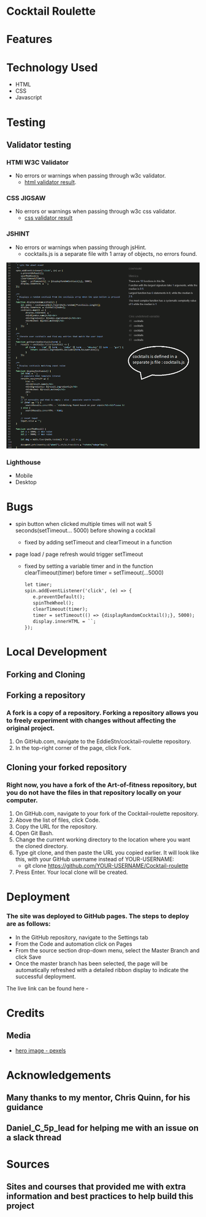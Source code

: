 # Cocktail Roulette

# Features

# Technology Used 
- HTML
- CSS
- Javascript

# Testing

## Validator testing

### HTMl W3C Validator
* No errors or warnings when passing through w3c validator. 
   * [html validator result](https://validator.w3.org/nu/?doc=https%3A%2F%2Feddiestn.github.io%2Fcocktail-roulette%2F).
### CSS JIGSAW
* No errors or warnings when passing through w3c css validator.
   * [css validator result](https://jigsaw.w3.org/css-validator/validator?uri=https%3A%2F%2Feddiestn.github.io%2Fcocktail-roulette%2F&profile=css3svg&usermedium=all&warning=1&vextwarning=&lang=en)
### JSHINT
* No errors or warnings when passing through jsHint.
   * cocktails.js is a separate file with 1 array of objects, no errors found.

![jshint result](assets/images/jshint.png)

### Lighthouse
- Mobile
- Desktop

# Bugs
* spin button when clicked multiple times will not wait 5 seconds(setTimeout... 5000) before showing a cocktail
   * fixed by adding setTimeout and clearTimeout in a function

* page load / page refresh would trigger setTimeout
   * fixed by setting a variable timer and in the function clearTimeout(timer) before timer = setTimeout(...5000)

      ```
      let timer;
      spin.addEventListener('click', (e) => {
         e.preventDefault();
         spinTheWheel();
         clearTimeout(timer);
         timer = setTimeout(() => {displayRandomCocktail();}, 5000);
         display.innerHTML = ``;
      });
      ```



# Local Development

## Forking and Cloning

## Forking a repository
### A fork is a copy of a repository. Forking a repository allows you to freely experiment with changes without affecting the original project.
1. On GitHub.com, navigate to the EddieStn/cocktail-roulette repository.
2. In the top-right corner of the page, click Fork.

## Cloning your forked repository
### Right now, you have a fork of the Art-of-fitness repository, but you do not have the files in that repository locally on your computer.
1. On GitHub.com, navigate to your fork of the Cocktail-roulette repository.
2. Above the list of files, click Code.
3. Copy the URL for the repository.
4. Open Git Bash.
5. Change the current working directory to the location where you want the cloned directory.
6. Type git clone, and then paste the URL you copied earlier. It will look like this, with your GitHub username instead of YOUR-USERNAME:
   - git clone https://github.com/YOUR-USERNAME/Cocktail-roulette
7. Press Enter. Your local clone will be created.

# Deployment
### The site was deployed to GitHub pages. The steps to deploy are as follows:

- In the GitHub repository, navigate to the Settings tab
- From the Code and automation click on Pages
- From the source section drop-down menu, select the Master Branch and click Save
- Once the master branch has been selected, the page will be automatically refreshed with a detailed ribbon display to indicate the successful deployment.

The live link can be found here - 

# Credits 
## Media
* [hero image - pexels](https://www.pexels.com/photo/clear-drinking-glasses-2531188/)



# Acknowledgements
## Many thanks to my mentor, Chris Quinn, for his guidance
## Daniel_C_5p_lead for helping me with an  issue on a slack thread


# Sources
## Sites and courses that provided me with extra information and best practices to help build this project